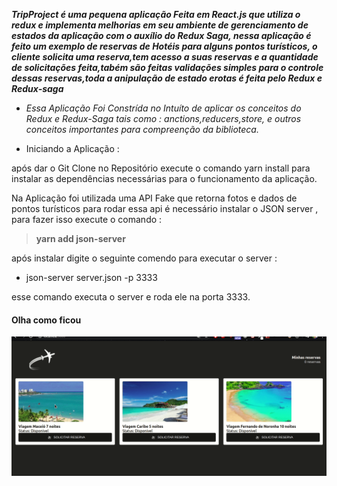 **_TripProject é uma pequena aplicação Feita em React.js que  utiliza o redux e implementa melhorias em  seu  ambiente de  gerenciamento  de  estados da aplicação  com o auxílio 
do Redux Saga, nessa aplicação é feito um exemplo de reservas de Hotéis para alguns 
pontos turísticos, o cliente solicita uma reserva,tem  acesso a suas reservas e a quantidade de solicitações feita,tabém são  feitas validações simples para o controle dessas reservas,toda a anipulação de estado erotas é feita pelo Redux e Redux-saga_**

- _Essa Aplicação Foi Constrída no Intuíto  de aplicar os conceitos do *Redux* e *Redux-Saga*
tais como : anctions,reducers,store, e  outros  conceitos importantes para compreenção
da biblioteca._

- Iniciando a Aplicação :

após dar o Git Clone no Repositório execute o comando yarn install para instalar as  dependências necessárias para o funcionamento da aplicação.

Na Aplicação foi utilizada uma API Fake que  retorna fotos e  dados  de pontos turísticos para  rodar  essa api é  necessário instalar o JSON server , para fazer  isso  execute o comando :
   >**yarn add json-server** 

após instalar digite o seguinte comendo  para  executar o  server :

   - json-server server.json -p 3333 
    
esse comando  executa o server e roda ele na porta 3333.

#### Olha como ficou 

![TripProject](https://github.com/tonymatheus/TripProject/blob/master/Reservas.gif)


